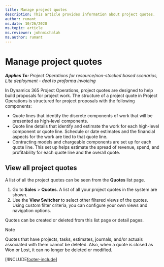 ```yaml
---
title: Manage project quotes
description: This article provides information about project quotes.
author: rumant
ms.date: 10/26/2020
ms.topic: article
ms.reviewer: johnmichalak
ms.author: rumant
---
```


# Manage project quotes

_**Applies To:** Project Operations for resource/non-stocked based scenarios, Lite deployment - deal to proforma invoicing_

In Dynamics 365 Project Operations, project quotes are designed to help build proposals for project work. The structure of a project quote in Project Operations is structured for project proposals with the following components:

  - Quote lines that identify the discrete components of work that will be presented as high-level components.
  - Quote line details that identify and estimate the work for each high-level component or quote line. Schedule or date estimates and the financial aspects for the work are tied to that quote line.
  - Contracting models and chargeable components are set up for each quote line. This set up helps estimate the spread of revenue, spend, and profitability for each quote line and the overall quote.

## View all project quotes

A list of all the project quotes can be seen from the **Quotes** list page. 

1. Go to **Sales** > **Quotes**. A list of all your project quotes in the system are shown. 
2. Use the **View Switcher** to select other filtered views of the quotes. Using custom filter criteria, you can configure your own views and navigation options.

Quotes can be created or deleted from this list page or detail pages.

 > [!NOTE]
 > Quotes that have projects, tasks, estimates, journals, and/or actuals associated with them cannot be deleted. Also, when a quote is closed as Won or Lost, it can no longer be deleted or modified. 


[!INCLUDE[footer-include](../../includes/footer-banner.md)]
